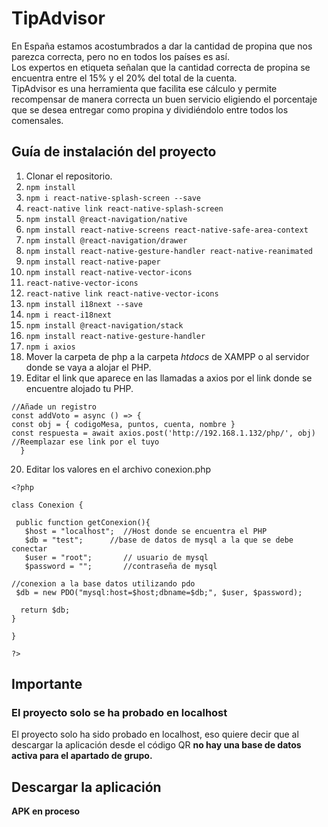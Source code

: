 # TipAdvisor<br/>
En España estamos acostumbrados a dar la cantidad de propina que nos parezca correcta, pero no en todos los países es así.<br/>
Los expertos en etiqueta señalan que la cantidad correcta de propina se encuentra entre el 15% y el 20% del total de la cuenta.<br/>
TipAdvisor es una herramienta que facilita ese cálculo y permite recompensar de manera correcta un buen servicio eligiendo el porcentaje que se desea entregar como propina y dividiéndolo entre todos los comensales.<br/>
## Guía de instalación del proyecto
1. Clonar el repositorio.
2. ```npm install```
3. ```npm i react-native-splash-screen --save```
4. ```react-native link react-native-splash-screen```
5. ```npm install @react-navigation/native```
6. ```npm install react-native-screens react-native-safe-area-context```
7. ```npm install @react-navigation/drawer```
8. ```npm install react-native-gesture-handler react-native-reanimated```
9. ```npm install react-native-paper```
10. ```npm install react-native-vector-icons```
11. ```react-native-vector-icons```
12. ```react-native link react-native-vector-icons```
13. ```npm install i18next --save```
14. ```npm i react-i18next```
15. ```npm install @react-navigation/stack```
16. ```npm install react-native-gesture-handler```
17. ```npm i axios```
18. Mover la carpeta de php a la carpeta *htdocs* de XAMPP o al servidor donde se vaya a alojar el PHP.
19. Editar el link que aparece en las llamadas a axios por el link donde se encuentre alojado tu PHP.
``` 
//Añade un registro
const addVoto = async () => {
const obj = { codigoMesa, puntos, cuenta, nombre }
const respuesta = await axios.post('http://192.168.1.132/php/', obj) //Reemplazar ese link por el tuyo
  } 

```
20. Editar los valores en el archivo conexion.php
```
<?php

class Conexion {
	
 public function getConexion(){
   $host = "localhost";  //Host donde se encuentra el PHP
   $db = "test";      //base de datos de mysql a la que se debe conectar
   $user = "root";       // usuario de mysql
   $password = "";       //contraseña de mysql

//conexion a la base datos utilizando pdo
 $db = new PDO("mysql:host=$host;dbname=$db;", $user, $password);

  return $db;
}

}

?>
```
## Importante<br/>
### El proyecto solo se ha probado en **localhost**
El proyecto solo ha sido probado en localhost, eso quiere decir que al descargar la aplicación desde el código QR **no hay una base de datos activa para el apartado de grupo.**
## Descargar la aplicación
**APK en proceso**